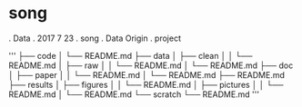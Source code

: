 # song
. Data
. 2017 7 23
. song
. Data Origin
. project


'''
 ├── code
 │   └── README.md
 ├── data
 │   ├── clean
 │   │   └── README.md
 │   ├── raw
 │   │   └── README.md
 │   └── README.md
 ├── doc
 │   ├── paper
 │   │   └── README.md
 │   └── README.md
 ├── README.md
 ├── results
 │   ├── figures
 │   │   └── README.md
 │   ├── pictures
 │   │   └── README.md
 │   └── README.md
 └── scratch
     └── README.md
'''

